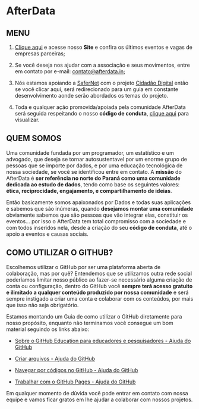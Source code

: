 # AfterData

## MENU

1. [Clique aqui](https://afterdata.in) e acesse nosso **Site** e confira os últimos eventos e vagas de empresas parceiras;

2. Se você deseja nos ajudar com a associação e seus movimentos, entre em contato por e-mail: contato@afterdata.in;

3. Nós estamos apoiando a [SaferNet](https://safernet.org.br) com o projeto [Cidadão Digital](https://www.safernet.org.br/site/cidadania-digital/formacao) então se você clicar aqui, será redirecionado para um guia em constante desenvolvimento aonde serão abordados os temas do projeto.

4. Toda e qualquer ação promovida/apoiada pela comunidade AfterData será seguida respeitando o nosso **código de conduta**, [clique aqui](https://github.com/afterdata/conduta) para visualizar.



## QUEM SOMOS

Uma comunidade fundada por um programador, um estatístico e um advogado, que deseja se tornar autosustentavel por um enorme grupo de pessoas que se importe por dados, e por uma educação tecnológica de nossa sociedade, se você se identificou entre em contato. A **missão** do AfterData é  **ser referência no norte do Paraná como uma comunidade dedicada ao estudo de dados**, tendo como base os seguintes valores: **ética, reciprocidade, engajamento, e compartilhamento de ideias**.

Então basicamente somos apaixonados por Dados e todas suas aplicações e sabemos que são inúmeras, quando **desejamos montar uma comunidade** obviamente sabemos que são pessoas que vão integrar elas, constituir os eventos... por isso o AfterData tem total compromisso com a sociedade e com todos inseridos nela, desde a criação do seu **código de conduta**, até o apoio a eventos e causas sociais.

## COMO UTILIZAR O GITHUB?

Escolhemos utilizar o GitHub por ser uma plataforma aberta de colaboração, mas por quê? Entendemos que se utilizamos outra rede social poderíamos limitar nosso público ao fazer-se necessário alguma criação de conta ou configuração, dentro do GitHub você **sempre terá acesso gratuito e ilimitado a qualquer conteúdo produzido por nossa comunidade** e será sempre instigado a criar uma conta e colaborar com os conteúdos, por mais que isso não seja obrigatório.

Estamos montando um Guia de como utilizar o GitHub diretamente para nosso propósito, enquanto não terminamos você consegue um bom material seguindo os links abaixo:

* [Sobre o GitHub Education para educadores e pesquisadores - Ajuda do GitHub](https://help.github.com/pt/github/teaching-and-learning-with-github-education/about-github-education-for-educators-and-researchers)

* [Criar arquivos - Ajuda do GitHub](https://help.github.com/pt/github/managing-files-in-a-repository/creating-new-files)

* [Navegar por códigos no GitHub - Ajuda do GitHub](https://help.github.com/pt/github/managing-files-in-a-repository/navigating-code-on-github)

* [Trabalhar com o GitHub Pages - Ajuda do GitHub](https://help.github.com/pt/github/working-with-github-pages)



Em qualquer momento de dúvida você pode entrar em contato com nossa equipe e vamos ficar gratos em lhe ajudar a colaborar com nossos projetos.

# 
